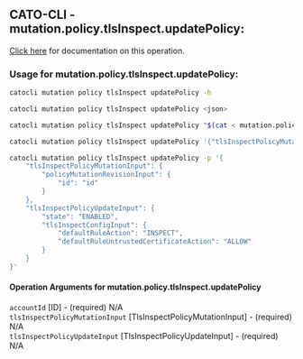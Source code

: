 
## CATO-CLI - mutation.policy.tlsInspect.updatePolicy:
[Click here](https://api.catonetworks.com/documentation/#mutation-mutation.policy.tlsInspect.updatePolicy) for documentation on this operation.

### Usage for mutation.policy.tlsInspect.updatePolicy:

```bash
catocli mutation policy tlsInspect updatePolicy -h

catocli mutation policy tlsInspect updatePolicy <json>

catocli mutation policy tlsInspect updatePolicy "$(cat < mutation.policy.tlsInspect.updatePolicy.json)"

catocli mutation policy tlsInspect updatePolicy '{"tlsInspectPolicyMutationInput":{"policyMutationRevisionInput":{"id":"id"}},"tlsInspectPolicyUpdateInput":{"state":"ENABLED","tlsInspectConfigInput":{"defaultRuleAction":"INSPECT","defaultRuleUntrustedCertificateAction":"ALLOW"}}}'

catocli mutation policy tlsInspect updatePolicy -p '{
    "tlsInspectPolicyMutationInput": {
        "policyMutationRevisionInput": {
            "id": "id"
        }
    },
    "tlsInspectPolicyUpdateInput": {
        "state": "ENABLED",
        "tlsInspectConfigInput": {
            "defaultRuleAction": "INSPECT",
            "defaultRuleUntrustedCertificateAction": "ALLOW"
        }
    }
}'
```

#### Operation Arguments for mutation.policy.tlsInspect.updatePolicy ####

`accountId` [ID] - (required) N/A    
`tlsInspectPolicyMutationInput` [TlsInspectPolicyMutationInput] - (required) N/A    
`tlsInspectPolicyUpdateInput` [TlsInspectPolicyUpdateInput] - (required) N/A    

